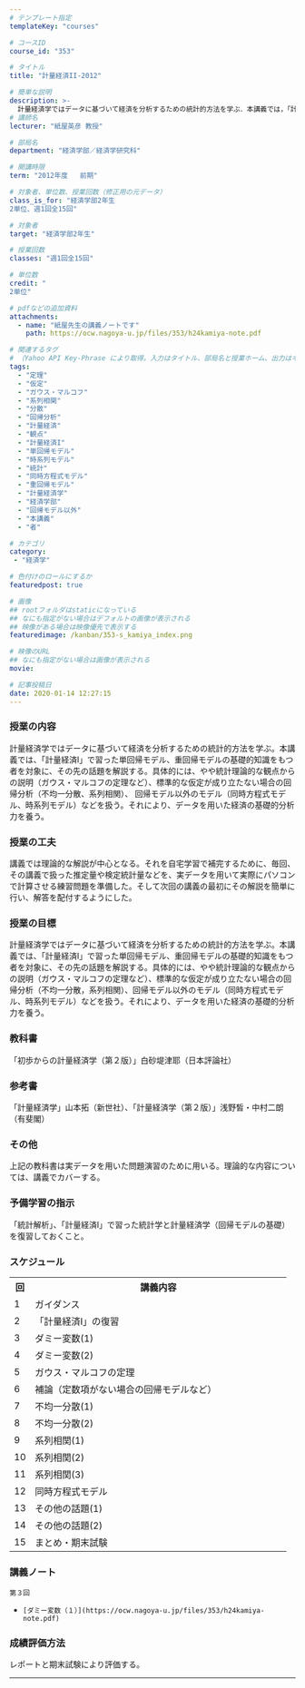```yaml
---
# テンプレート指定
templateKey: "courses"

# コースID
course_id: "353"

# タイトル
title: "計量経済II-2012"

# 簡単な説明
description: >-
  計量経済学ではデータに基づいて経済を分析するための統計的方法を学ぶ．本講義では，「計量経済I」で習った単回帰モデル，重回帰モデルの基礎的知識をもつ者を対象に，その先の話題を解説する．具体的には，やや統計理論的な観点からの説明（ガウス・マルコフの定理など），標準的な仮定が成り立たない場合の回帰分析（不均一分散，系列相関）， 回帰モデル以外のモデル（同時方程式モデル，時系列モデル）などを扱う．それによ ....
# 講師名
lecturer: "紙屋英彦 教授"

# 部局名
department: "経済学部／経済学研究科"

# 開講時限
term: "2012年度	前期"

# 対象者、単位数、授業回数（修正用の元データ）
class_is_for: "経済学部2年生
2単位、週1回全15回"

# 対象者
target: "経済学部2年生"

# 授業回数
classes: "週1回全15回"

# 単位数
credit: "
2単位"

# pdfなどの追加資料
attachments:
  - name: "紙屋先生の講義ノートです" 
    path: https://ocw.nagoya-u.jp/files/353/h24kamiya-note.pdf

# 関連するタグ
# （Yahoo API Key-Phrase により取得。入力はタイトル、部局名と授業ホーム、出力はキーフレーズ（tags））
tags:
  - "定理"
  - "仮定"
  - "ガウス・マルコフ"
  - "系列相関"
  - "分散"
  - "回帰分析"
  - "計量経済"
  - "観点"
  - "計量経済I"
  - "単回帰モデル"
  - "時系列モデル"
  - "統計"
  - "同時方程式モデル"
  - "重回帰モデル"
  - "計量経済学"
  - "経済学部"
  - "回帰モデル以外"
  - "本講義"
  - "者"

# カテゴリ
category:
 - "経済学"

# 色付けのロールにするか
featuredpost: true

# 画像
## rootフォルダはstaticになっている
## なにも指定がない場合はデフォルトの画像が表示される
## 映像がある場合は映像優先で表示する
featuredimage: /kanban/353-s_kamiya_index.png

# 映像のURL
## なにも指定がない場合は画像が表示される
movie: 

# 記事投稿日
date: 2020-01-14 12:27:15
---
```


### 授業の内容

計量経済学ではデータに基づいて経済を分析するための統計的方法を学ぶ。本講義では、「計量経済I」で習った単回帰モデル、重回帰モデルの基礎的知識をもつ者を対象に、その先の話題を解説する。具体的には、やや統計理論的な観点からの説明（ガウス・マルコフの定理など）、標準的な仮定が成り立たない場合の回帰分析（不均一分散、系列相関）、 回帰モデル以外のモデル（同時方程式モデル、時系列モデル）などを扱う。それにより、データを用いた経済の基礎的分析力を養う。


### 授業の工夫

講義では理論的な解説が中心となる。それを自宅学習で補完するために、毎回、その講義で扱った推定量や検定統計量などを、実データを用いて実際にパソコンで計算させる練習問題を準備した。そして次回の講義の最初にその解説を簡単に行い、解答を配付するようにした。





### 授業の目標

計量経済学ではデータに基づいて経済を分析するための統計的方法を学ぶ。本講義では、「計量経済I」で習った単回帰モデル、重回帰モデルの基礎的知識をもつ者を対象に、その先の話題を解説する。具体的には、やや統計理論的な観点からの説明（ガウス・マルコフの定理など）、標準的な仮定が成り立たない場合の回帰分析（不均一分散，系列相関）、回帰モデル以外のモデル（同時方程式モデル、時系列モデル）などを扱う。それにより、データを用いた経済の基礎的分析力を養う。 

### 教科書

「初歩からの計量経済学（第２版）」白砂堤津耶（日本評論社）

### 参考書

「計量経済学」山本拓（新世社）、「計量経済学（第２版）」浅野皙・中村二朗（有斐閣）

### その他

上記の教科書は実データを用いた問題演習のために用いる。理論的な内容については、講義でカバーする。

### 予備学習の指示

「統計解析」、「計量経済I」で習った統計学と計量経済学（回帰モデルの基礎）を復習しておくこと。


<h3>スケジュール</h3>
<table class="basic" width="400">
<tr>
<th width="20" class="center">回</th>
<th width="435" class="center">講義内容</th>
</tr>

<tr>
<td width="20" class="center">1</td>
<td width="435">ガイダンス</td>
</tr>

<tr>
<td width="20" class="center">2</td>
<td width="435">「計量経済I」の復習</td>
</tr>

<tr>
<td width="20" class="center">3</td>
<td width="435">ダミー変数(1)</td>
</tr>

<tr>
<td width="20" class="center">4</td>
<td width="435">ダミー変数(2)</td>
</tr>

<tr>
<td width="20" class="center">5</td>
<td width="435">ガウス・マルコフの定理</td>
</tr>

<tr>
<td width="20" class="center">6</td>
<td width="435">補論（定数項がない場合の回帰モデルなど）</td>
</tr>

<tr>
<td width="20" class="center">7</td>
<td width="435">不均一分散(1)</td>
</tr>

<tr>
<td width="20" class="center">8</td>
<td width="435">不均一分散(2)</td>
</tr>

<tr>
<td width="20" class="center">9</td>
<td width="435">系列相関(1)</td>
</tr>

<tr>
<td width="20" class="center">10</td>
<td width="435">系列相関(2)</td>
</tr>

<tr>
<td width="20" class="center">11</td>
<td width="435">系列相関(3)</td>
</tr>

<tr>
<td width="20" class="center">12</td>
<td width="435">同時方程式モデル</td>
</tr>

<tr>
<td width="20" class="center">13</td>
<td width="435">その他の話題(1)</td>
</tr>

<tr>
<td width="20" class="center">14</td>
<td width="435">その他の話題(2)</td>
</tr>

<tr>
<td width="20" class="center">15</td>
<td width="435">まとめ・期末試験</td>
</tr>

</table>


### 講義ノート


  
    第３回
  
  
  -     [ダミー変数（１）](https://ocw.nagoya-u.jp/files/353/h24kamiya-note.pdf) 






### 成績評価方法

レポートと期末試験により評価する。





-----